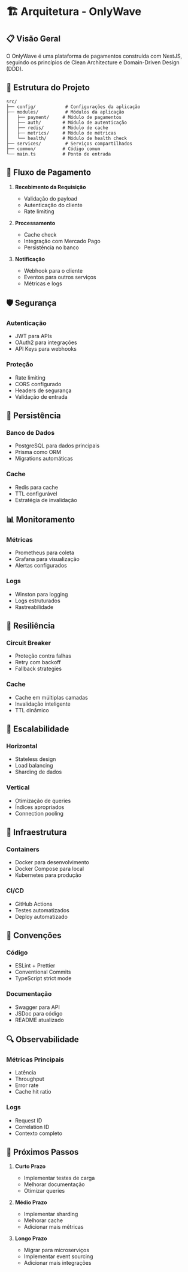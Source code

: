 # 🏗️ Arquitetura - OnlyWave

## 📋 Visão Geral

O OnlyWave é uma plataforma de pagamentos construída com NestJS, seguindo os princípios de Clean Architecture e Domain-Driven Design (DDD).

## 🏢 Estrutura do Projeto

```
src/
├── config/           # Configurações da aplicação
├── modules/          # Módulos da aplicação
│   ├── payment/     # Módulo de pagamentos
│   ├── auth/        # Módulo de autenticação
│   ├── redis/       # Módulo de cache
│   ├── metrics/     # Módulo de métricas
│   └── health/      # Módulo de health check
├── services/         # Serviços compartilhados
├── common/          # Código comum
└── main.ts          # Ponto de entrada
```

## 🔄 Fluxo de Pagamento

1. **Recebimento da Requisição**
   - Validação do payload
   - Autenticação do cliente
   - Rate limiting

2. **Processamento**
   - Cache check
   - Integração com Mercado Pago
   - Persistência no banco

3. **Notificação**
   - Webhook para o cliente
   - Eventos para outros serviços
   - Métricas e logs

## 🛡️ Segurança

### Autenticação
- JWT para APIs
- OAuth2 para integrações
- API Keys para webhooks

### Proteção
- Rate limiting
- CORS configurado
- Headers de segurança
- Validação de entrada

## 💾 Persistência

### Banco de Dados
- PostgreSQL para dados principais
- Prisma como ORM
- Migrations automáticas

### Cache
- Redis para cache
- TTL configurável
- Estratégia de invalidação

## 📊 Monitoramento

### Métricas
- Prometheus para coleta
- Grafana para visualização
- Alertas configurados

### Logs
- Winston para logging
- Logs estruturados
- Rastreabilidade

## 🔄 Resiliência

### Circuit Breaker
- Proteção contra falhas
- Retry com backoff
- Fallback strategies

### Cache
- Cache em múltiplas camadas
- Invalidação inteligente
- TTL dinâmico

## 🚀 Escalabilidade

### Horizontal
- Stateless design
- Load balancing
- Sharding de dados

### Vertical
- Otimização de queries
- Índices apropriados
- Connection pooling

## 🔧 Infraestrutura

### Containers
- Docker para desenvolvimento
- Docker Compose para local
- Kubernetes para produção

### CI/CD
- GitHub Actions
- Testes automatizados
- Deploy automatizado

## 📝 Convenções

### Código
- ESLint + Prettier
- Conventional Commits
- TypeScript strict mode

### Documentação
- Swagger para API
- JSDoc para código
- README atualizado

## 🔍 Observabilidade

### Métricas Principais
- Latência
- Throughput
- Error rate
- Cache hit ratio

### Logs
- Request ID
- Correlation ID
- Contexto completo

## 🎯 Próximos Passos

1. **Curto Prazo**
   - Implementar testes de carga
   - Melhorar documentação
   - Otimizar queries

2. **Médio Prazo**
   - Implementar sharding
   - Melhorar cache
   - Adicionar mais métricas

3. **Longo Prazo**
   - Migrar para microserviços
   - Implementar event sourcing
   - Adicionar mais integrações 